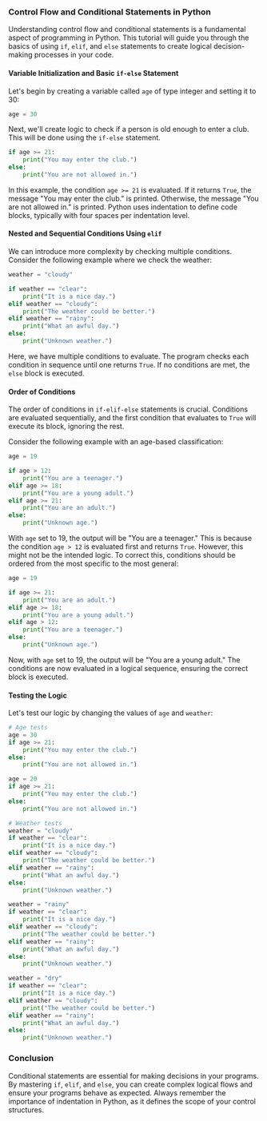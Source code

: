 
### Control Flow and Conditional Statements in Python

Understanding control flow and conditional statements is a fundamental aspect of programming in Python. This tutorial will guide you through the basics of using `if`, `elif`, and `else` statements to create logical decision-making processes in your code.

#### Variable Initialization and Basic `if-else` Statement

Let's begin by creating a variable called `age` of type integer and setting it to 30:

```python
age = 30
```

Next, we'll create logic to check if a person is old enough to enter a club. This will be done using the `if-else` statement.

```python
if age >= 21:
    print("You may enter the club.")
else:
    print("You are not allowed in.")
```

In this example, the condition `age >= 21` is evaluated. If it returns `True`, the message "You may enter the club." is printed. Otherwise, the message "You are not allowed in." is printed. Python uses indentation to define code blocks, typically with four spaces per indentation level.

#### Nested and Sequential Conditions Using `elif`

We can introduce more complexity by checking multiple conditions. Consider the following example where we check the weather:

```python
weather = "cloudy"

if weather == "clear":
    print("It is a nice day.")
elif weather == "cloudy":
    print("The weather could be better.")
elif weather == "rainy":
    print("What an awful day.")
else:
    print("Unknown weather.")
```

Here, we have multiple conditions to evaluate. The program checks each condition in sequence until one returns `True`. If no conditions are met, the `else` block is executed.

#### Order of Conditions

The order of conditions in `if-elif-else` statements is crucial. Conditions are evaluated sequentially, and the first condition that evaluates to `True` will execute its block, ignoring the rest.

Consider the following example with an age-based classification:

```python
age = 19

if age > 12:
    print("You are a teenager.")
elif age >= 18:
    print("You are a young adult.")
elif age >= 21:
    print("You are an adult.")
else:
    print("Unknown age.")
```

With `age` set to 19, the output will be "You are a teenager." This is because the condition `age > 12` is evaluated first and returns `True`. However, this might not be the intended logic. To correct this, conditions should be ordered from the most specific to the most general:

```python
age = 19

if age >= 21:
    print("You are an adult.")
elif age >= 18:
    print("You are a young adult.")
elif age > 12:
    print("You are a teenager.")
else:
    print("Unknown age.")
```

Now, with `age` set to 19, the output will be "You are a young adult." The conditions are now evaluated in a logical sequence, ensuring the correct block is executed.

#### Testing the Logic

Let's test our logic by changing the values of `age` and `weather`:

```python
# Age tests
age = 30
if age >= 21:
    print("You may enter the club.")
else:
    print("You are not allowed in.")

age = 20
if age >= 21:
    print("You may enter the club.")
else:
    print("You are not allowed in.")

# Weather tests
weather = "cloudy"
if weather == "clear":
    print("It is a nice day.")
elif weather == "cloudy":
    print("The weather could be better.")
elif weather == "rainy":
    print("What an awful day.")
else:
    print("Unknown weather.")

weather = "rainy"
if weather == "clear":
    print("It is a nice day.")
elif weather == "cloudy":
    print("The weather could be better.")
elif weather == "rainy":
    print("What an awful day.")
else:
    print("Unknown weather.")

weather = "dry"
if weather == "clear":
    print("It is a nice day.")
elif weather == "cloudy":
    print("The weather could be better.")
elif weather == "rainy":
    print("What an awful day.")
else:
    print("Unknown weather.")
```

### Conclusion

Conditional statements are essential for making decisions in your programs. By mastering `if`, `elif`, and `else`, you can create complex logical flows and ensure your programs behave as expected. Always remember the importance of indentation in Python, as it defines the scope of your control structures.
